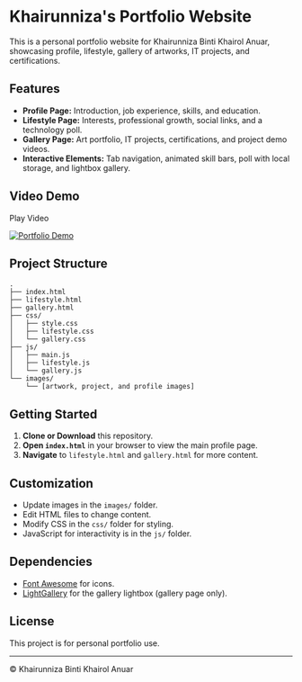 # Khairunniza's Portfolio Website

This is a personal portfolio website for Khairunniza Binti Khairol Anuar, showcasing profile, lifestyle, gallery of artworks, IT projects, and certifications.

## Features

- **Profile Page:** Introduction, job experience, skills, and education.
- **Lifestyle Page:** Interests, professional growth, social links, and a technology poll.
- **Gallery Page:** Art portfolio, IT projects, certifications, and project demo videos.
- **Interactive Elements:** Tab navigation, animated skill bars, poll with local storage, and lightbox gallery.

## Video Demo 

Play Video 

[![Portfolio Demo](https://img.youtube.com/vi/hyIlvjp57pQ/0.jpg)](https://www.youtube.com/watch?v=hyIlvjp57pQ)




## Project Structure

```
.
├── index.html
├── lifestyle.html
├── gallery.html
├── css/
│   ├── style.css
│   ├── lifestyle.css
│   └── gallery.css
├── js/
│   ├── main.js
│   ├── lifestyle.js
│   └── gallery.js
└── images/
    └── [artwork, project, and profile images]
```

## Getting Started

1. **Clone or Download** this repository.
2. **Open `index.html`** in your browser to view the main profile page.
3. **Navigate** to `lifestyle.html` and `gallery.html` for more content.

## Customization

- Update images in the `images/` folder.
- Edit HTML files to change content.
- Modify CSS in the `css/` folder for styling.
- JavaScript for interactivity is in the `js/` folder.

## Dependencies

- [Font Awesome](https://cdnjs.cloudflare.com/ajax/libs/font-awesome/6.4.0/css/all.min.css) for icons.
- [LightGallery](https://cdn.jsdelivr.net/npm/lightgallery@2.1.3/) for the gallery lightbox (gallery page only).

## License

This project is for personal portfolio use.

---

© Khairunniza Binti Khairol Anuar
